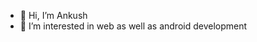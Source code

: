 - 👋 Hi, I’m Ankush
- 👀 I’m interested in web as well as android development

<!---
Ankush7Kumar/Ankush7Kumar is a ✨ special ✨ repository because its `README.md` (this file) appears on your GitHub profile.
You can click the Preview link to take a look at your changes.
--->
